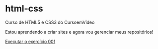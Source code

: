 # html-css
 Curso de HTML5 e CSS3 do CursoemVídeo

 Estou aprendendo a criar sites e agora vou gerenciar meus repositórios!

<a href="https://natanluan.github.io/html-css/exercícios/ex001/index.html">Executar o exercício 001 </a>
